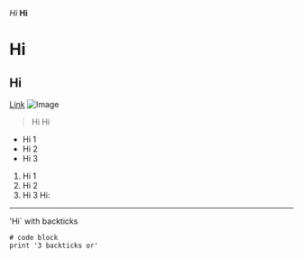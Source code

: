 *Hi*
**Hi**
# Hi
## Hi
[Link](https://github.com/)
![Image](https://encrypted-tbn0.gstatic.com/images?q=tbn:ANd9GcSGcttVKIkhpy3jqVKh9bnBEihu5AyS1nCBAEZ_wnM&s)
> Hi
> Hi
* Hi 1
* Hi 2
* Hi 3
1. Hi 1
2. Hi 2
3. Hi 3
Hi:
----------
'Hi` with backticks
```
# code block
print '3 backticks or'
```
